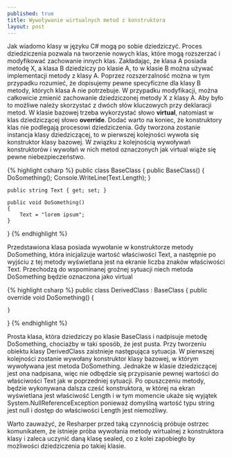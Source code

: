 ```yaml
---
published: true
title: Wywoływanie wirtualnych metod z konstruktora
layout: post
---
```

Jak wiadomo klasy w języku C# mogą po sobie dziedziczyć. Proces dziedziczenia pozwala na tworzenie nowych klas, które mogą rozszerzać i modyfikować zachowanie innych klas. Zakładając, że klasa A posiada metodę X, a klasa B dziedziczy po klasie A, to w klasie B można używać implementacji metody z klasy A. Poprzez rozszerzalność można w tym przypadku rozumieć, że dopisujemy pewne specyficzne dla klasy B metody, których klasa A nie potrzebuje. W przypadku modyfikacji, można całkowicie zmienić zachowanie dziedziczonej metody X z klasy A. Aby było to możliwe należy skorzystać z dwóch słów kluczowych przy deklaracji metod. W klasie bazowej trzeba wykorzystać słowo **virtual**, natomiast w klas dziedziczącej słowo **override**. Dodać warto na koniec, że konstruktory klas nie podlegają procesowi dziedziczenia. Gdy tworzona zostanie instancja klasy dziedziczącej, to w pierwszej kolejności wywoła się konstruktor klasy bazowej. W związku z kolejnością wywoływań konstruktorów i wywołań w nich metod oznaczonych jak virtual wiąże się pewne niebezpieczeństwo.

{% highlight csharp %}
public class BaseClass
{
    public BaseClass()
    {
        DoSomething();
        Console.WriteLine(Text.Length);
    }

    public string Text { get; set; }

    public void DoSomething()
    {
        Text = "lorem ipsum";
    }
}
{% endhighlight %}

Przedstawiona klasa posiada wywołanie w konstruktorze metody DoSomething, która inicjalizuje wartość właściwości Text, a następnie po wyjściu z tej metody wyświetlana jest na ekranie liczba znaków właściwości Text. Przechodzą do wspominanej groźnej sytuacji niech metoda DoSomething będzie oznaczona jako virtual

{% highlight csharp %}
public class DerivedClass : BaseClass
{
    public override void DoSomething()
    {
            
    }
}
{% endhighlight %}

Prosta klasa, która dziedziczy po klasie BaseClass i nadpisuje metodę DoSomething, chociażby w taki sposób, że jest pusta. Przy tworzeniu obiektu klasy DerivedClass zaistnieje następująca sytuacja. W pierwszej kolejności zostanie wywołany konstruktor klasy bazowej, w którym wywoływana jest metoda DoSomething. Jednakże w klasie dziedziczącej jest ona nadpisana, więc nie odbędzie się przypisanie pewnej wartości do właściwości Text jak w poprzedniej sytuacji. Po opuszczeniu metody, będzie wykonywana dalsza cześć konstruktora, w której na ekran wyświetlana jest właściwość Length i w tym momencie ukaże się wyjątek System.NullReferenceException ponieważ domyślną wartość typu string jest null i dostęp do właściwości Length jest niemożliwy.

Warto zauważyć, że Resharper przed taką czynnością próbuje ostrzec komunikatem, że istnieje próba wywołania metody wirtualnej z konstruktora klasy i zaleca uczynić daną klasę sealed, co z kolei zapobiegło by możliwości dziedziczenia po takiej klasie.